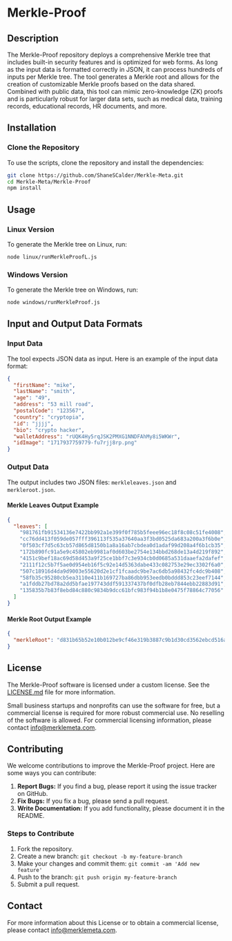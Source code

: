 
# Merkle-Proof

## Description
The Merkle-Proof repository deploys a comprehensive Merkle tree that includes built-in security features and is optimized for web forms. As long as the input data is formatted correctly in JSON, it can process hundreds of inputs per Merkle tree. The tool generates a Merkle root and allows for the creation of customizable Merkle proofs based on the data shared. Combined with public data, this tool can mimic zero-knowledge (ZK) proofs and is particularly robust for larger data sets, such as medical data, training records, educational records, HR documents, and more.

## Installation

### Clone the Repository
To use the scripts, clone the repository and install the dependencies:

```sh
git clone https://github.com/ShaneSCalder/Merkle-Meta.git
cd Merkle-Meta/Merkle-Proof
npm install
```

## Usage

### Linux Version
To generate the Merkle tree on Linux, run:

```sh
node linux/runMerkleProofL.js
```

### Windows Version
To generate the Merkle tree on Windows, run:

```sh
node windows/runMerkleProof.js
```

## Input and Output Data Formats

### Input Data
The tool expects JSON data as input. Here is an example of the input data format:

```json
{
  "firstName": "mike",
  "lastName": "smith",
  "age": "49",
  "address": "53 mill road",
  "postalCode": "123567",
  "country": "cryptopia",
  "id": "jjjj",
  "bio": "crypto hacker",
  "walletAddress": "rUQK4Hy5rqJSK2PMXG1NNDFAhMy8i5WKWr",
  "idImage": "1717937759779-fu7rjj8rp.png"
}
```

### Output Data
The output includes two JSON files: `merkleleaves.json` and `merkleroot.json`.

#### Merkle Leaves Output Example
```json
{
  "leaves": [
    "981761fb91534136e7422bb992a1e399f0f785b5feee96ec18f8c08c51fe4008",
    "cc76dd413f059de057fff396113f535a37640aa3f3bd0525da683a200a3f6b0e",
    "0f503cf7d5c63cb57d865d8150b1a8a16ab7cbdea0d1adaf99d208a4f6b1cb35",
    "172b890fc91a5e9c45802eb9981af0d603be2754e134bbd268de13a4d219f892",
    "4151c9bef18ac69d58d453a9f25ce1bbf7c3e934cb0d0685a531daaefa2dafef",
    "2111f12c5b7f5ae0d954eb16f5c92e14d5363dabe433c082753e29ec3302f6a0",
    "507c18916d4da9d9003e55620d2e1cf1fcaadc9be7ac6db5a98432fc4dc9b408",
    "58fb35c95280cb5ea3110e411b169727ba86dbb953eedb0bddd853c23eef7144",
    "a1fddb27bd78a2dd5bfae197743ddf591337437bf0dfb28eb7844ebb22883d91",
    "135835b7b83f8ebd84c880c9834b9dcc61bfc983f94b1b8e0475f78864c77056"
  ]
}
```

#### Merkle Root Output Example
```json
{
  "merkleRoot": "d831b65b52e10b012be9cf46e319b3887c9b1d30cd3562ebcd516ade7ded32fe"
}
```

## License
The Merkle-Proof software is licensed under a custom license. See the [LICENSE.md](LICENSE.md) file for more information.

Small business startups and nonprofits can use the software for free, but a commercial license is required for more robust commercial use. No reselling of the software is allowed. For commercial licensing information, please contact info@merklemeta.com.

## Contributing
We welcome contributions to improve the Merkle-Proof project. Here are some ways you can contribute:

1. **Report Bugs:** If you find a bug, please report it using the issue tracker on GitHub.
2. **Fix Bugs:** If you fix a bug, please send a pull request.
3. **Write Documentation:** If you add functionality, please document it in the README.

### Steps to Contribute
1. Fork the repository.
2. Create a new branch: `git checkout -b my-feature-branch`
3. Make your changes and commit them: `git commit -am 'Add new feature'`
4. Push to the branch: `git push origin my-feature-branch`
5. Submit a pull request.

## Contact
For more information about this License or to obtain a commercial license, please contact info@merklemeta.com.
